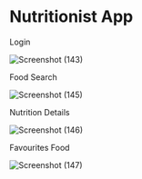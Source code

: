 # Nutritionist App
Login

![Screenshot (143)](https://user-images.githubusercontent.com/73517233/147806571-5392df63-f6b4-4618-af35-ddd58cd4c96c.png)

Food Search

![Screenshot (145)](https://user-images.githubusercontent.com/73517233/147806573-2b82604d-f9d2-47de-8efe-6e4008bd2808.png)

Nutrition Details

![Screenshot (146)](https://user-images.githubusercontent.com/73517233/147806574-ffb33794-d781-4e84-8098-6236c0be0bcb.png)

Favourites Food

![Screenshot (147)](https://user-images.githubusercontent.com/73517233/147806564-908ffd2a-4343-4ab1-9cbd-77c27dfbf52b.png)
